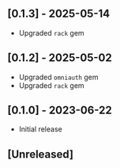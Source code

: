 ## [0.1.3] - 2025-05-14

- Upgraded `rack` gem

## [0.1.2] - 2025-05-02

- Upgraded `omniauth` gem
- Upgraded `rack` gem

## [0.1.0] - 2023-06-22

- Initial release

## [Unreleased]
